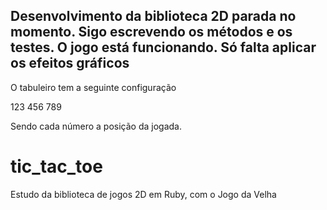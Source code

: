 ## Desenvolvimento da biblioteca 2D parada no momento. Sigo escrevendo os métodos e os testes. O jogo está funcionando. Só falta aplicar os efeitos gráficos

O tabuleiro tem a seguinte configuração

123
456
789

Sendo cada número a posição da jogada.

# tic_tac_toe
Estudo da biblioteca de jogos 2D em Ruby, com o Jogo da Velha
